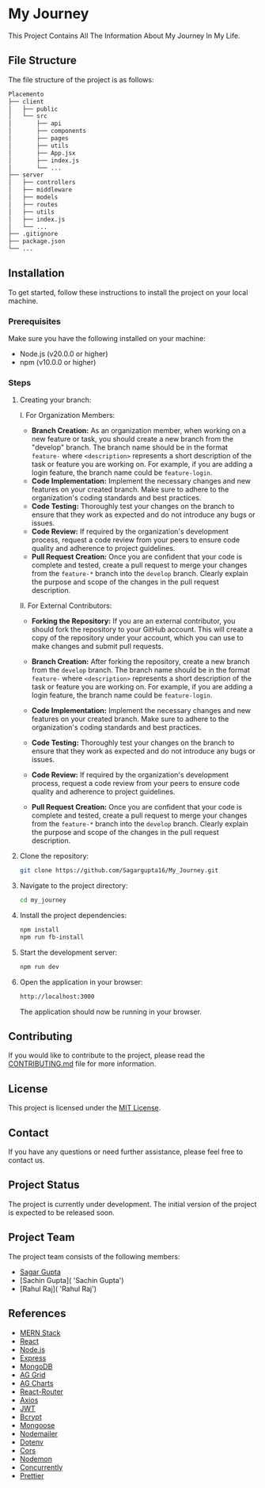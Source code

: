 # My Journey

This Project Contains All The Information About My Journey In My Life.

## File Structure

The file structure of the project is as follows:

```bash
Placemento
├── client
│   ├── public
│   └── src
│       ├── api
│       ├── components
│       ├── pages
│       ├── utils
│       ├── App.jsx
│       ├── index.js
│       └── ...
├── server
│   ├── controllers
│   ├── middleware
│   ├── models
│   ├── routes
│   ├── utils
│   ├── index.js
│   └── ...
├── .gitignore
├── package.json
└── ...
```

## Installation

To get started, follow these instructions to install the project on your local machine.

### Prerequisites

Make sure you have the following installed on your machine:

- Node.js (v20.0.0 or higher)
- npm (v10.0.0 or higher)

### Steps

1. Creating your branch:

   I. For Organization Members:

   - **Branch Creation:** As an organization member, when working on a new feature or task, you should create a new branch from the "develop" branch.
     The branch name should be in the format `feature-` where `<description>` represents a short description of the task or feature you are working
     on. For example, if you are adding a login feature, the branch name could be `feature-login`.
   - **Code Implementation:** Implement the necessary changes and new features on your created branch. Make sure to adhere to the organization's
     coding standards and best practices.
   - **Code Testing:** Thoroughly test your changes on the branch to ensure that they work as expected and do not introduce any bugs or issues.
   - **Code Review:** If required by the organization's development process, request a code review from your peers to ensure code quality and
     adherence to project guidelines.
   - **Pull Request Creation:** Once you are confident that your code is complete and tested, create a pull request to merge your changes from the
     `feature-*` branch into the `develop` branch. Clearly explain the purpose and scope of the changes in the pull request description.

   II. For External Contributors:

   - **Forking the Repository:** If you are an external contributor, you should fork the repository to your GitHub account. This will create a copy of
     the repository under your account, which you can use to make changes and submit pull requests.

   - **Branch Creation:** After forking the repository, create a new branch from the `develop` branch. The branch name should be in the format
     `feature-` where `<description>` represents a short description of the task or feature you are working on. For example, if you are adding a login
     feature, the branch name could be `feature-login`.

   - **Code Implementation:** Implement the necessary changes and new features on your created branch. Make sure to adhere to the organization's
     coding standards and best practices.

   - **Code Testing:** Thoroughly test your changes on the branch to ensure that they work as expected and do not introduce any bugs or issues.

   - **Code Review:** If required by the organization's development process, request a code review from your peers to ensure code quality and
     adherence to project guidelines.

   - **Pull Request Creation:** Once you are confident that your code is complete and tested, create a pull request to merge your changes from the
     `feature-*` branch into the `develop` branch. Clearly explain the purpose and scope of the changes in the pull request description.

2. Clone the repository:

   ```bash
   git clone https://github.com/Sagargupta16/My_Journey.git
   ```

3. Navigate to the project directory:

   ```bash
   cd my_journey
   ```

4. Install the project dependencies:

   ```bash
   npm install
   npm run fb-install
   ```

5. Start the development server:

   ```bash
   npm run dev
   ```

6. Open the application in your browser:

   ```bash
   http://localhost:3000
   ```

   The application should now be running in your browser.

## Contributing

If you would like to contribute to the project, please read the [CONTRIBUTING.md](CONTRIBUTING.md) file for more information.

## License

This project is licensed under the [MIT License](LICENSE).

## Contact

If you have any questions or need further assistance, please feel free to contact us.

## Project Status

The project is currently under development. The initial version of the project is expected to be released soon.

## Project Team

The project team consists of the following members:

- [Sagar Gupta](https://github.com/Sagargupta16 'Sagar Gupta')
- [Sachin Gupta]( 'Sachin Gupta')
- [Rahul Raj]( 'Rahul Raj')

## References

- [MERN Stack](https://www.mongodb.com/mern-stack 'MERN Stack')
- [React](https://reactjs.org/ 'React')
- [Node.js](https://nodejs.org/ 'Node.js')
- [Express](https://expressjs.com/ 'Express')
- [MongoDB](https://www.mongodb.com/ 'MongoDB')
- [AG Grid](https://www.ag-grid.com/ 'AG Grid')
- [AG Charts](https://www.ag-grid.com/ag-charts-overview/ 'AG Charts')
- [React-Router](https://reactrouter.com/ 'React-Router')
- [Axios](https://axios-http.com/ 'Axios')
- [JWT](https://jwt.io/ 'JWT')
- [Bcrypt](https://www.npmjs.com/package/bcrypt 'Bcrypt')
- [Mongoose](https://mongoosejs.com/ 'Mongoose')
- [Nodemailer](https://nodemailer.com/ 'Nodemailer')
- [Dotenv](https://www.npmjs.com/package/dotenv 'Dotenv')
- [Cors](https://www.npmjs.com/package/cors 'Cors')
- [Nodemon](https://www.npmjs.com/package/nodemon 'Nodemon')
- [Concurrently](https://www.npmjs.com/package/concurrently 'Concurrently')
- [Prettier](https://prettier.io/ 'Prettier')
